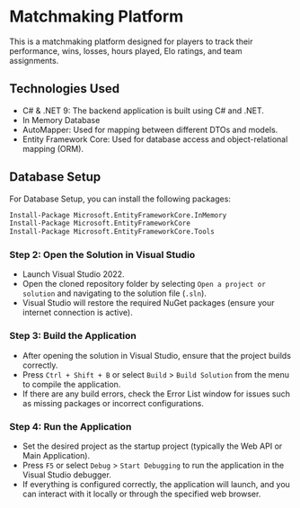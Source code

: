 # Matchmaking Platform

This is a matchmaking platform designed for players to track their performance, wins, losses, hours played, Elo ratings, and team assignments.

## Technologies Used

- C# & .NET 9: The backend application is built using C# and .NET.
- In Memory Database
- AutoMapper: Used for mapping between different DTOs and models.
- Entity Framework Core: Used for database access and object-relational mapping (ORM).

## Database Setup 

For Database Setup, you can install the following packages:
```bash
Install-Package Microsoft.EntityFrameworkCore.InMemory
Install-Package Microsoft.EntityFrameworkCore
Install-Package Microsoft.EntityFrameworkCore.Tools
```

### Step 2: Open the Solution in Visual Studio 

- Launch Visual Studio 2022.
- Open the cloned repository folder by selecting `Open a project or solution` and navigating to the solution file (`.sln`).
- Visual Studio will restore the required NuGet packages (ensure your internet connection is active).
  
### Step 3: Build the Application
- After opening the solution in Visual Studio, ensure that the project builds correctly.
- Press `Ctrl + Shift + B` or select `Build` > `Build Solution` from the menu to compile the application.
- If there are any build errors, check the Error List window for issues such as missing packages or incorrect configurations.
  
### Step 4: Run the Application
- Set the desired project as the startup project (typically the Web API or Main Application).
- Press `F5` or select `Debug` > `Start Debugging` to run the application in the Visual Studio debugger.
- If everything is configured correctly, the application will launch, and you can interact with it locally or through the specified web browser.
